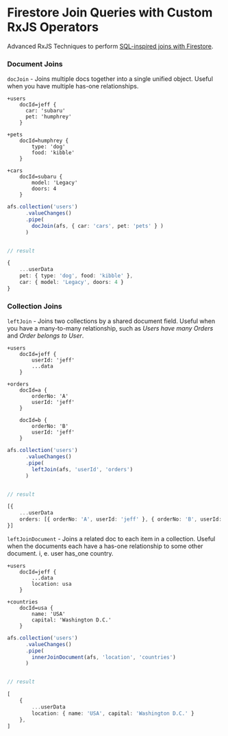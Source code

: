 # Firestore Join Queries with Custom RxJS Operators

Advanced RxJS Techniques to perform [SQL-inspired joins with Firestore](https://angularfirebase.com/lessons/firestore-joins-similar-to-sql/).

### Document Joins

`docJoin` - Joins multiple docs together into a single unified object. Useful when you have multiple has-one relationships.

```
+users
    docId=jeff {
      car: 'subaru'
      pet: 'humphrey'
    }

+pets
    docId=humphrey {
        type: 'dog'
        food: 'kibble'
    }

+cars
    docId=subaru {
        model: 'Legacy'
        doors: 4
    }
```

```ts
afs.collection('users')
      .valueChanges()
      .pipe(
        docJoin(afs, { car: 'cars', pet: 'pets' } )
      )


// result

{
    ...userData
    pet: { type: 'dog', food: 'kibble' },
    car: { model: 'Legacy', doors: 4 }
}
```

### Collection Joins

`leftJoin` - Joins two collections by a shared document field. Useful when you have a many-to-many relationship, such as _Users have many Orders_ and _Order belongs to User_.

```
+users
    docId=jeff {
        userId: 'jeff'
        ...data
    }

+orders
    docId=a {
        orderNo: 'A'
        userId: 'jeff'
    }

    docId=b {
        orderNo: 'B'
        userId: 'jeff'
    }
```

```ts
afs.collection('users')
      .valueChanges()
      .pipe(
        leftJoin(afs, 'userId', 'orders')
      )


// result

[{
    ...userData
    orders: [{ orderNo: 'A', userId: 'jeff' }, { orderNo: 'B', userId: 'jeff' }]
}]
```

`leftJoinDocument` - Joins a related doc to each item in a collection. Useful when the documents each have a has-one relationship to some other document. i, e. user has_one country.

```
+users
    docId=jeff {
        ...data
        location: usa
    }

+countries
    docId=usa {
        name: 'USA'
        capital: 'Washington D.C.'
    }
```

```ts
afs.collection('users')
      .valueChanges()
      .pipe(
        innerJoinDocument(afs, 'location', 'countries')
      )


// result

[
    {
        ...userData
        location: { name: 'USA', capital: 'Washington D.C.' }
    },
]
```
